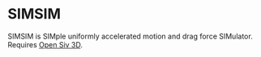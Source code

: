 # SIMSIM

SIMSIM is SIMple uniformly accelerated motion and drag force SIMulator. Requires [Open Siv 3D](https://github.com/Siv3D/OpenSiv3D).
